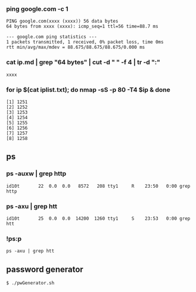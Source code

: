 ### ping google.com -c 1
```
PING google.com(xxxx (xxxx)) 56 data bytes
64 bytes from xxxx (xxxx): icmp_seq=1 ttl=56 time=88.7 ms

--- google.com ping statistics ---
1 packets transmitted, 1 received, 0% packet loss, time 0ms
rtt min/avg/max/mdev = 88.675/88.675/88.675/0.000 ms
```

### cat ip.md | grep "64 bytes" | cut -d " " -f 4 | tr -d ":"
```
xxxx
```

### for ip $(cat iplist.txt); do nmap -sS -p 80 -T4 $ip & done
```
[1] 1251
[2] 1252
[3] 1253
[4] 1254
[5] 1255
[6] 1256
[7] 1257
[8] 1258
```

## ps

### ps -auxw | grep http 

```
id10t       22  0.0  0.0   8572   208 tty1     R    23:50   0:00 grep http
```

### ps -axu | grep htt

```
id10t       25  0.0  0.0  14200  1260 tty1     S    23:53   0:00 grep htt 
```

### !ps:p
```
ps -axu | grep htt
```

## password generator
```console
$ ./pwGenerator.sh
```



































